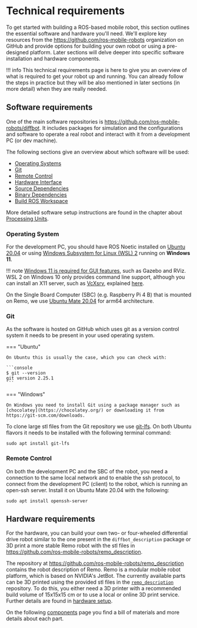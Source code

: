 # Technical requirements

To get started with building a ROS-based mobile robot, this section outlines the essential software and hardware you'll need. We'll explore key resources from the https://github.com/ros-mobile-robots organization on GitHub and provide options for building your own robot or using a pre-designed platform. Later sections will delve deeper into specific software installation and hardware components.

!!! info
    This technical requirements page is here to give you an overview of what is required to get your robot up and running.
    You can already follow the steps in practice but they will be also mentioned in later sections (in more detail) when they are really needed.

## Software requirements

One of the main software repositories is https://github.com/ros-mobile-robots/diffbot.
It includes packages for simulation and the configurations and software to operate a real
robot and interact with it from a development PC (or dev machine).

The following sections give an overview about which software will be used:

- [Operating Systems](#operating-system)
- [Git](#git)
- [Remote Control](#remote-control)
- [Hardware Interface](#hardware-interface)
- [Source Dependencies](#source-dependencies)
- [Binary Dependencies](#binary-dependencies)
- [Build ROS Workspace](#build-ros-workspace)

More detailed software setup instructions are found in the chapter about
[Processing Units](#processing-units).

### Operating System

For the development PC, you should have ROS Noetic installed on
[Ubuntu 20.04](https://releases.ubuntu.com/20.04/) or using
[Windows Subsystem for Linux (WSL) 2](https://docs.microsoft.com/en-us/windows/wsl/)
running on **Windows 11**.

!!! note
    [Windows 11 is required for GUI features](https://docs.microsoft.com/en-us/windows/wsl/tutorials/gui-apps),
    such as Gazebo and RViz. WSL 2 on Windows 10 only provides command line support, although you
    can install an X11 server, such as [VcXsrv](https://sourceforge.net/projects/vcxsrv/),
    explained [here](https://jack-kawell.com/2020/06/12/ros-wsl2/).

On the Single Board Computer (SBC) (e.g. Raspberry Pi 4 B) that is mounted on Remo,
we use [Ubuntu Mate 20.04](https://ubuntu-mate.org/download/arm64/focal/) for arm64 architecture.

### Git

As the software is hosted on GitHub which uses git as a version control system it needs to be
present in your used operating system. 

=== "Ubuntu"

    On Ubuntu this is usually the case, which you can check with:

    ```console
    $ git --version
    git version 2.25.1
    ```

=== "Windows"

    On Windows you need to install Git using a package manager such as
    [chocolatey](https://chocolatey.org/) or downloading it from https://git-scm.com/downloads.

To clone large stl files from the Git repository we use [git-lfs](https://git-lfs.github.com/). 
On both Ubuntu flavors it needs to be installed with the following terminal command:

```console
sudo apt install git-lfs
```

### Remote Control

On both the development PC and the SBC of the robot, you need a connection to the
same local network and to enable the ssh protocol, to connect from the development PC
(client) to the robot, which is running an open-ssh server. Install it on Ubuntu Mate
20.04 with the following:

```console
sudo apt install openssh-server
```

## Hardware requirements

For the hardware, you can build your
own two- or four-wheeled differential drive robot similar to the one present in the 
`diffbot_description` package or 3D print a more stable Remo robot with the stl files in
https://github.com/ros-mobile-robots/remo_description.

The repository at https://github.com/ros-mobile-robots/remo_description contains the 
robot description of Remo. Remo is a modular mobile robot platform, which is based on 
NVIDIA's JetBot. The currently available parts can be 3D printed using the provided 
stl files in the [`remo_description`](https://github.com/ros-mobile-robots/remo_description) repository. 
To do this, you either need a 3D printer with a recommended build volume of 15x15x15 cm or to use
a local or online 3D print service. Further details are found in [hardware setup](hardware_setup/3D_print.md).

On the following [components](#components) page you find a bill of materials and more details about each part.
